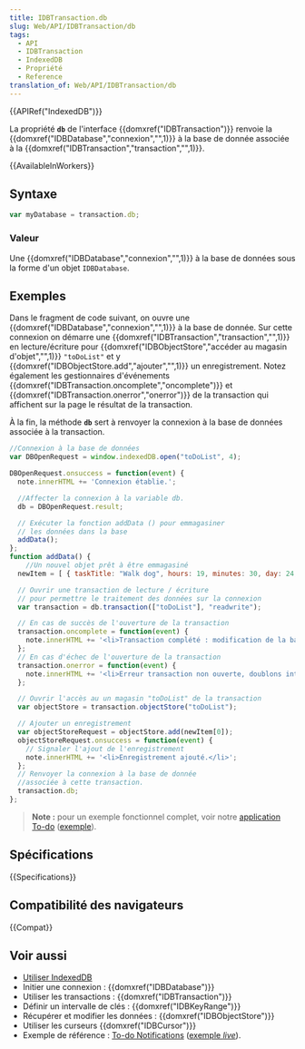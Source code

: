 ```yaml
---
title: IDBTransaction.db
slug: Web/API/IDBTransaction/db
tags:
  - API
  - IDBTransaction
  - IndexedDB
  - Propriété
  - Reference
translation_of: Web/API/IDBTransaction/db
---
```

{{APIRef("IndexedDB")}}

La propriété **`db`** de l'interface {{domxref("IDBTransaction")}} renvoie la {{domxref("IDBDatabase","connexion","",1)}} à la base de donnée associée à la {{domxref("IDBTransaction","transaction","",1)}}.

{{AvailableInWorkers}}

## Syntaxe

```js
var myDatabase = transaction.db;
```

### Valeur

Une {{domxref("IDBDatabase","connexion","",1)}} à la base de données sous la forme d'un objet `IDBDatabase`.

## Exemples

Dans le fragment de code suivant, on ouvre une {{domxref("IDBDatabase","connexion","",1)}} à la base de donnée. Sur cette connexion on démarre une {{domxref("IDBTransaction","transaction","",1)}} en lecture/écriture pour {{domxref("IDBObjectStore","accéder au magasin d'objet","",1)}}  `"toDoList"` et y {{domxref("IDBObjectStore.add","ajouter","",1)}} un enregistrement. Notez également les gestionnaires d'événements {{domxref("IDBTransaction.oncomplete","oncomplete")}} et {{domxref("IDBTransaction.onerror","onerror")}} de la transaction qui affichent sur la page le résultat de la transaction.

À la fin, la méthode **`db`** sert à renvoyer la connexion à la base de données associée à la transaction.

```js
//Connexion à la base de données
var DBOpenRequest = window.indexedDB.open("toDoList", 4);

DBOpenRequest.onsuccess = function(event) {
  note.innerHTML += 'Connexion établie.';

  //Affecter la connexion à la variable db.
  db = DBOpenRequest.result;

  // Exécuter la fonction addData () pour emmagasiner
  // les données dans la base
  addData();
};
function addData() {
    //Un nouvel objet prêt à être emmagasiné
  newItem = [ { taskTitle: "Walk dog", hours: 19, minutes: 30, day: 24, month: "December", year: 2013, notified: "no" } ];

  // Ouvrir une transaction de lecture / écriture
  // pour permettre le traitement des données sur la connexion
  var transaction = db.transaction(["toDoList"], "readwrite");

  // En cas de succès de l'ouverture de la transaction
  transaction.oncomplete = function(event) {
    note.innerHTML += '<li>Transaction complété : modification de la base de données terminée.</li>';
  };
  // En cas d'échec de l'ouverture de la transaction
  transaction.onerror = function(event) {
    note.innerHTML += '<li>Erreur transaction non ouverte, doublons interdits.</li>';
  };

  // Ouvrir l'accès au un magasin "toDoList" de la transaction
  var objectStore = transaction.objectStore("toDoList");

  // Ajouter un enregistrement
  var objectStoreRequest = objectStore.add(newItem[0]);
  objectStoreRequest.onsuccess = function(event) {
    // Signaler l'ajout de l'enregistrement
    note.innerHTML += '<li>Enregistrement ajouté.</li>';
  };
  // Renvoyer la connexion à la base de donnée
  //associée à cette transaction.
  transaction.db;
};

```

> **Note :** pour un exemple fonctionnel complet, voir notre [application To-do](https://github.com/mdn/to-do-notifications/) ([exemple](https://mdn.github.io/to-do-notifications/)).

## Spécifications

{{Specifications}}

## Compatibilité des navigateurs

{{Compat}}

## Voir aussi

- [Utiliser IndexedDB](/fr/docs/Web/API/API_IndexedDB/Using_IndexedDB)
- Initier une connexion : {{domxref("IDBDatabase")}}
- Utiliser les transactions : {{domxref("IDBTransaction")}}
- Définir un intervalle de clés : {{domxref("IDBKeyRange")}}
- Récupérer et modifier les données : {{domxref("IDBObjectStore")}}
- Utiliser les curseurs {{domxref("IDBCursor")}}
- Exemple de référence : [To-do Notifications](https://github.com/mdn/to-do-notifications/tree/gh-pages) ([exemple _live_](https://mdn.github.io/to-do-notifications/)).

